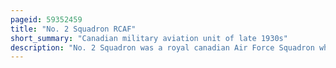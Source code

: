 ```yaml
---
pageid: 59352459
title: "No. 2 Squadron RCAF"
short_summary: "Canadian military aviation unit of late 1930s"
description: "No. 2 Squadron was a royal canadian Air Force Squadron which worked during the late 1930S. The Squadron operated the Army cooperating Aircraft from 1935 and was selected for overseas Duties on the Outbreak of World War Ii. However a Shortage of Aircraft forced its Disbandment in late 1939 to reinforce two other Squadrons."
---
```

